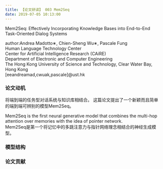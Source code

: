 ```yaml
---
title: 【论文研读】 003 Mem2Seq
date: 2019-07-05 10:13:00
---
```


Mem2Seq: Effectively Incorporating Knowledge Bases into End-to-End Task-Oriented Dialog Systems

author:Andrea Madotto∗, Chien-Sheng Wu∗, Pascale Fung  
Human Language Technology Center  
Center for Artificial Intelligence Research (CAiRE)  
Department of Electronic and Computer Engineering  
The Hong Kong University of Science and Technology, Clear Water Bay, Hong Kong  
[eeandreamad,cwuak,pascale]@ust.hk  


### 论文动机

将端到端的任务型对话系统与知识库相结合。
这篇论文提出了一个新颖而且简单的端到端可辨别的模型Mem2Seq。

Mem2Seq is the first neural generative model that combines the multi-hop attention over memories with the idea of pointer network.  
Mem2Seq是第一个将记忆中的多跳注意力与指针网络理念相结合的神经生成模型。


### 模型结构


### 论文贡献
